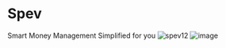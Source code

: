 # Spev
Smart Money Management Simplified for you
![spev12](https://github.com/AjayKasthala/Spev/assets/34419981/e00108ef-3701-43e5-bce0-69d660cbb374)
![image](https://github.com/AjayKasthala/Spev/assets/34419981/69dc3917-0387-499e-a6d8-b01082ce006f)
